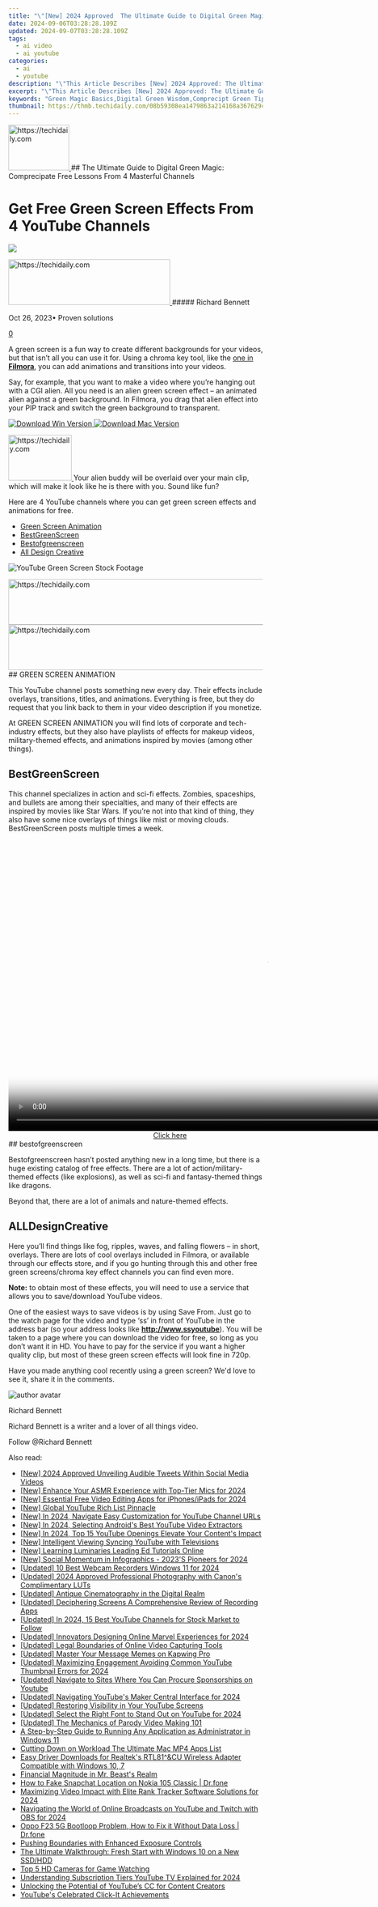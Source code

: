 ```yaml
---
title: "\"[New] 2024 Approved  The Ultimate Guide to Digital Green Magic  Comprecipate Free Lessons From 4 Masterful Channels\""
date: 2024-09-06T03:28:28.109Z
updated: 2024-09-07T03:28:28.109Z
tags:
  - ai video
  - ai youtube
categories:
  - ai
  - youtube
description: "\"This Article Describes [New] 2024 Approved: The Ultimate Guide to Digital Green Magic: Comprecipate Free Lessons From 4 Masterful Channels\""
excerpt: "\"This Article Describes [New] 2024 Approved: The Ultimate Guide to Digital Green Magic: Comprecipate Free Lessons From 4 Masterful Channels\""
keywords: "Green Magic Basics,Digital Green Wisdom,Comprecipt Green Tips,Free Green Magic Lessons,Mastery in Green Tech,Channelless Green Secrets,Ultimate Green Methods"
thumbnail: https://thmb.techidaily.com/08b59308ea1479863a214168a367629cf0b1393331c870e52c284f342d82b8ac.jpeg
---
```


<!-- affiliate ads begin -->
<a href="https://aligracehair.sjv.io/c/5597632/2115910/19272" target="_top" id="2115910">
  <img src="//a.impactradius-go.com/display-ad/19272-2115910" border="0" alt="https://techidaily.com" width="120" height="90"/>
</a>
<img height="0" width="0" src="https://aligracehair.sjv.io/i/5597632/2115910/19272" style="position:absolute;visibility:hidden;" border="0" />
<!-- affiliate ads end -->
## The Ultimate Guide to Digital Green Magic: Comprecipate Free Lessons From 4 Masterful Channels

# Get Free Green Screen Effects From 4 YouTube Channels
![](https://images.wondershare.com/filmora/article-images/richard-bennett.jpg)

<!-- affiliate ads begin -->
<a href="https://25home.pxf.io/c/5597632/2123479/16836" target="_top" id="2123479">
  <img src="//a.impactradius-go.com/display-ad/16836-2123479" border="0" alt="https://techidaily.com" width="320" height="90"/>
</a>
<img height="0" width="0" src="https://25home.pxf.io/i/5597632/2123479/16836" style="position:absolute;visibility:hidden;" border="0" />
<!-- affiliate ads end -->
##### Richard Bennett

 Oct 26, 2023• Proven solutions

[0](#commentsBoxSeoTemplate)

A green screen is a fun way to create different backgrounds for your videos, but that isn’t all you can use it for. Using a chroma key tool, like the [one in **Filmora**](https://tools.techidaily.com/wondershare/filmora/download/), you can add animations and transitions into your videos.

Say, for example, that you want to make a video where you’re hanging out with a CGI alien. All you need is an alien green screen effect – an animated alien against a green background. In Filmora, you drag that alien effect into your PIP track and switch the green background to transparent.

[![Download Win Version](https://images.wondershare.com/filmora/guide/download-btn-win.jpg) ](https://tools.techidaily.com/wondershare/filmora/download/) [![Download Mac Version](https://images.wondershare.com/filmora/guide/download-btn-mac.jpg) ](https://tools.techidaily.com/wondershare/filmora/download/)

<!-- affiliate ads begin -->
<a href="https://aligracehair.sjv.io/c/5597632/2115941/19272" target="_top" id="2115941">
  <img src="//a.impactradius-go.com/display-ad/19272-2115941" border="0" alt="https://techidaily.com" width="125" height="90"/>
</a>
<img height="0" width="0" src="https://aligracehair.sjv.io/i/5597632/2115941/19272" style="position:absolute;visibility:hidden;" border="0" />
<!-- affiliate ads end -->
Your alien buddy will be overlaid over your main clip, which will make it look like he is there with you. Sound like fun?

Here are 4 YouTube channels where you can get green screen effects and animations for free.

* [Green Screen Animation](#animation)
* [BestGreenScreen](#best)
* [Bestofgreenscreen](#bestof)
* [All Design Creative](#alldesign)

![YouTube Green Screen Stock Footage](https://images.wondershare.com/filmora/article-images/free-green-screen-effects.jpg)

<!-- affiliate ads begin -->
<a href="https://unicoeye.pxf.io/c/5597632/2134491/18498" target="_top" id="2134491">
  <img src="//a.impactradius-go.com/display-ad/18498-2134491" border="0" alt="https://techidaily.com" width="728" height="90"/>
</a>
<img height="0" width="0" src="https://unicoeye.pxf.io/i/5597632/2134491/18498" style="position:absolute;visibility:hidden;" border="0" />
<!-- affiliate ads end -->
<!-- affiliate ads begin -->
<a href="https://unicoeye.pxf.io/c/5597632/2134229/18498" target="_top" id="2134229">
  <img src="//a.impactradius-go.com/display-ad/18498-2134229" border="0" alt="https://techidaily.com" width="728" height="90"/>
</a>
<img height="0" width="0" src="https://unicoeye.pxf.io/i/5597632/2134229/18498" style="position:absolute;visibility:hidden;" border="0" />
<!-- affiliate ads end -->
## GREEN SCREEN ANIMATION

This YouTube channel posts something new every day. Their effects include overlays, transitions, titles, and animations. Everything is free, but they do request that you link back to them in your video description if you monetize.

At GREEN SCREEN ANIMATION you will find lots of corporate and tech-industry effects, but they also have playlists of effects for makeup videos, military-themed effects, and animations inspired by movies (among other things).

## BestGreenScreen

This channel specializes in action and sci-fi effects. Zombies, spaceships, and bullets are among their specialties, and many of their effects are inspired by movies like Star Wars. If you’re not into that kind of thing, they also have some nice overlays of things like mist or moving clouds. BestGreenScreen posts multiple times a week.

<!-- affiliate ads begin -->
<span id="1444782">
					<video width="1024" height="576" style="cursor:pointer"
           poster="//a.impactradius-go.com/display-clicktoplayimage/1444782.png"
           onclick="if(!this.playClicked){this.play();this.setAttribute('controls',true);this.playClicked=true;}">
	   <source src="//a.impactradius-go.com/display-ad/14559-1444782">
	   <img src="//a.impactradius-go.com/display-clicktoplayimage/1444782.png" style="border: none; height: 100%; width: 100%; object-fit: contain">
	</video>
	<div style="width:640px;text-align:center"><a href="javascript:window.open(decodeURIComponent('https%3A%2F%2Fpropmoneyinc.pxf.io%2Fc%2F5597632%2F1444782%2F14559'), '_blank');void(0);">Click here</a></div>
</span>
<img height="0" width="0" src="https://imp.pxf.io/i/5597632/1444782/14559" style="position:absolute;visibility:hidden;" border="0" />
<!-- affiliate ads end -->
## bestofgreenscreen

Bestofgreenscreen hasn’t posted anything new in a long time, but there is a huge existing catalog of free effects. There are a lot of action/military-themed effects (like explosions), as well as sci-fi and fantasy-themed things like dragons.

Beyond that, there are a lot of animals and nature-themed effects.

## ALLDesignCreative

Here you’ll find things like fog, ripples, waves, and falling flowers – in short, overlays. There are lots of cool overlays included in Filmora, or available through our effects store, and if you go hunting through this and other free green screens/chroma key effect channels you can find even more.

**Note:** to obtain most of these effects, you will need to use a service that allows you to save/download YouTube videos.

One of the easiest ways to save videos is by using Save From. Just go to the watch page for the video and type ‘ss’ in front of YouTube in the address bar (so your address looks like **<http://www.ssyoutube>**). You will be taken to a page where you can download the video for free, so long as you don’t want it in HD. You have to pay for the service if you want a higher quality clip, but most of these green screen effects will look fine in 720p.

Have you made anything cool recently using a green screen? We'd love to see it, share it in the comments.

![author avatar](https://images.wondershare.com/filmora/article-images/richard-bennett.jpg)

Richard Bennett

Richard Bennett is a writer and a lover of all things video.

Follow @Richard Bennett


<ins class="adsbygoogle"
     style="display:block"
     data-ad-format="autorelaxed"
     data-ad-client="ca-pub-7571918770474297"
     data-ad-slot="1223367746"></ins>



<ins class="adsbygoogle"
     style="display:block"
     data-ad-client="ca-pub-7571918770474297"
     data-ad-slot="8358498916"
     data-ad-format="auto"
     data-full-width-responsive="true"></ins>





<span class="atpl-alsoreadstyle">Also read:</span>
<div><ul>
<li><a href="https://twitter-videos.techidaily.com/new-2024-approved-unveiling-audible-tweets-within-social-media-videos/"><u>[New] 2024 Approved Unveiling Audible Tweets Within Social Media Videos</u></a></li>
<li><a href="https://youtube-tips.techidaily.com/nhance-your-asmr-experience-with-top-tier-mics-for-2024/"><u>[New] Enhance Your ASMR Experience with Top-Tier Mics for 2024</u></a></li>
<li><a href="https://youtube-tips.techidaily.com/ssential-free-video-editing-apps-for-iphonesipads-for-2024/"><u>[New] Essential Free Video Editing Apps for iPhones/iPads for 2024</u></a></li>
<li><a href="https://youtube-tips.techidaily.com/lobal-youtube-rich-list-pinnacle/"><u>[New] Global YouTube Rich List Pinnacle</u></a></li>
<li><a href="https://youtube-tips.techidaily.com/n-2024-navigate-easy-customization-for-youtube-channel-urls/"><u>[New] In 2024, Navigate Easy Customization for YouTube Channel URLs</u></a></li>
<li><a href="https://youtube-tips.techidaily.com/n-2024-selecting-androids-best-youtube-video-extractors/"><u>[New] In 2024, Selecting Android's Best YouTube Video Extractors</u></a></li>
<li><a href="https://youtube-tips.techidaily.com/n-2024-top-15-youtube-openings-elevate-your-contents-impact/"><u>[New] In 2024, Top 15 YouTube Openings Elevate Your Content's Impact</u></a></li>
<li><a href="https://youtube-tips.techidaily.com/ntelligent-viewing-syncing-youtube-with-televisions/"><u>[New] Intelligent Viewing Syncing YouTube with Televisions</u></a></li>
<li><a href="https://youtube-tips.techidaily.com/earning-luminaries-leading-ed-tutorials-online/"><u>[New] Learning Luminaries Leading Ed Tutorials Online</u></a></li>
<li><a href="https://youtube-tips.techidaily.com/ocial-momentum-in-infographics-2023s-pioneers-for-2024/"><u>[New] Social Momentum in Infographics - 2023'S Pioneers for 2024</u></a></li>
<li><a href="https://video-screen-grab.techidaily.com/updated-10-best-webcam-recorders-windows-11-for-2024/"><u>[Updated] 10 Best Webcam Recorders Windows 11 for 2024</u></a></li>
<li><a href="https://article-knowledge.techidaily.com/updated-2024-approved-professional-photography-with-canons-complimentary-luts/"><u>[Updated] 2024 Approved Professional Photography with Canon's Complimentary LUTs</u></a></li>
<li><a href="https://youtube-tips.techidaily.com/ed-antique-cinematography-in-the-digital-realm/"><u>[Updated] Antique Cinematography in the Digital Realm</u></a></li>
<li><a href="https://remote-screen-capture.techidaily.com/updated-deciphering-screens-a-comprehensive-review-of-recording-apps/"><u>[Updated] Deciphering Screens A Comprehensive Review of Recording Apps</u></a></li>
<li><a href="https://youtube-tips.techidaily.com/ed-in-2024-15-best-youtube-channels-for-stock-market-to-follow/"><u>[Updated] In 2024, 15 Best YouTube Channels for Stock Market to Follow</u></a></li>
<li><a href="https://youtube-tips.techidaily.com/ed-innovators-designing-online-marvel-experiences-for-2024/"><u>[Updated] Innovators Designing Online Marvel Experiences for 2024</u></a></li>
<li><a href="https://youtube-tips.techidaily.com/ed-legal-boundaries-of-online-video-capturing-tools/"><u>[Updated] Legal Boundaries of Online Video Capturing Tools</u></a></li>
<li><a href="https://extra-approaches.techidaily.com/updated-master-your-message-memes-on-kapwing-pro/"><u>[Updated] Master Your Message Memes on Kapwing Pro</u></a></li>
<li><a href="https://youtube-tips.techidaily.com/ed-maximizing-engagement-avoiding-common-youtube-thumbnail-errors-for-2024/"><u>[Updated] Maximizing Engagement Avoiding Common YouTube Thumbnail Errors for 2024</u></a></li>
<li><a href="https://youtube-tips.techidaily.com/ed-navigate-to-sites-where-you-can-procure-sponsorships-on-youtube/"><u>[Updated] Navigate to Sites Where You Can Procure Sponsorships on Youtube</u></a></li>
<li><a href="https://youtube-tips.techidaily.com/ed-navigating-youtubes-maker-central-interface-for-2024/"><u>[Updated] Navigating YouTube's Maker Central Interface for 2024</u></a></li>
<li><a href="https://facebook-video-share.techidaily.com/updated-restoring-visibility-in-your-youtube-screens/"><u>[Updated] Restoring Visibility in Your YouTube Screens</u></a></li>
<li><a href="https://youtube-tips.techidaily.com/ed-select-the-right-font-to-stand-out-on-youtube-for-2024/"><u>[Updated] Select the Right Font to Stand Out on YouTube for 2024</u></a></li>
<li><a href="https://youtube-tips.techidaily.com/ed-the-mechanics-of-parody-video-making-101/"><u>[Updated] The Mechanics of Parody Video Making 101</u></a></li>
<li><a href="https://win-forum.techidaily.com/a-step-by-step-guide-to-running-any-application-as-administrator-in-windows-11/"><u>A Step-by-Step Guide to Running Any Application as Administrator in Windows 11</u></a></li>
<li><a href="https://youtube-tips.techidaily.com/ng-down-on-workload-the-ultimate-mac-mp4-apps-list/"><u>Cutting Down on Workload The Ultimate Mac MP4 Apps List</u></a></li>
<li><a href="https://hardware-help.techidaily.com/easy-driver-downloads-for-realteks-rtl81andampcu-wireless-adapter-compatible-with-windows-10-7/"><u>Easy Driver Downloads for Realtek's RTL81^&amp;CU Wireless Adapter Compatible with Windows 10, 7</u></a></li>
<li><a href="https://youtube-tips.techidaily.com/cial-magnitude-in-mr-beasts-realm/"><u>Financial Magnitude in Mr. Beast's Realm</u></a></li>
<li><a href="https://location-social.techidaily.com/how-to-fake-snapchat-location-on-nokia-105-classic-drfone-by-drfone-virtual-android/"><u>How to Fake Snapchat Location on Nokia 105 Classic | Dr.fone</u></a></li>
<li><a href="https://youtube-tips.techidaily.com/izing-video-impact-with-elite-rank-tracker-software-solutions-for-2024/"><u>Maximizing Video Impact with Elite Rank Tracker Software Solutions for 2024</u></a></li>
<li><a href="https://screen-capture.techidaily.com/navigating-the-world-of-online-broadcasts-on-youtube-and-twitch-with-obs-for-2024/"><u>Navigating the World of Online Broadcasts on YouTube and Twitch with OBS for 2024</u></a></li>
<li><a href="https://fix-guide.techidaily.com/oppo-f23-5g-bootloop-problem-how-to-fix-it-without-data-loss-drfone-by-drfone-fix-android-problems-fix-android-problems/"><u>Oppo F23 5G Bootloop Problem, How to Fix it Without Data Loss | Dr.fone</u></a></li>
<li><a href="https://extra-information.techidaily.com/pushing-boundaries-with-enhanced-exposure-controls/"><u>Pushing Boundaries with Enhanced Exposure Controls</u></a></li>
<li><a href="https://techtrends.techidaily.com/the-ultimate-walkthrough-fresh-start-with-windows-10-on-a-new-ssdhdd/"><u>The Ultimate Walkthrough: Fresh Start with Windows 10 on a New SSD/HDD</u></a></li>
<li><a href="https://extra-resources.techidaily.com/top-5-hd-cameras-for-game-watching/"><u>Top 5 HD Cameras for Game Watching</u></a></li>
<li><a href="https://youtube-tips.techidaily.com/standing-subscription-tiers-youtube-tv-explained-for-2024/"><u>Understanding Subscription Tiers YouTube TV Explained for 2024</u></a></li>
<li><a href="https://youtube-tips.techidaily.com/king-the-potential-of-youtubes-cc-for-content-creators/"><u>Unlocking the Potential of YouTube’s CC for Content Creators</u></a></li>
<li><a href="https://youtube-tips.techidaily.com/bes-celebrated-click-it-achievements/"><u>YouTube's Celebrated Click-It Achievements</u></a></li>
</ul></div>

